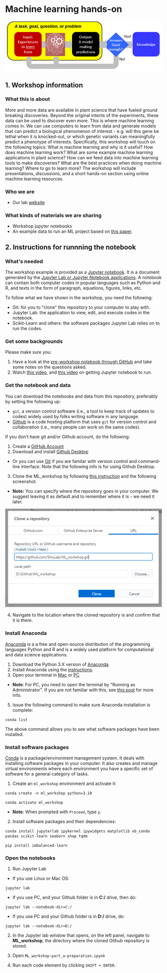 # Machine learning hands-on

![alt text](./img/img_what_ml_is.png)

## 1. Workshop information

### What this is about

More and more data are available in plant science that have fueled ground breaking discoveries. Beyond the original intents of the experiments, these data can be used to discover even more. This is where machine learning comes in. We can use computers to learn from data and generate models that can predict a biological phenomenon of interest - e.g. will this gene be lethal when it is knocked-out, or which genetic variants can meaningfully predict a phenotype of interests. Specifically, this workshop will touch on the following topics: What is machine learning and why is it useful? How does machine learning work? What are some example machine learning applications in plant science? How can we feed data into machine learning tools to make discoveries? What are the best practices when doing machine learning? Where to go to learn more? The workshop will include presentations, discussions, and a short hands-on section using online machine learning resources.

### Who we are

* Our lab [website](https://shiulab.github.io/)

### What kinds of materials we are sharing

- Workshop jupyter notebooks
- An example data to run an ML project based on [this paper](https://pubmed.ncbi.nlm.nih.gov/30674669/).

## 2. Instructions for runnning the notebook

### What's needed

The workshop example is provided as a [Jupyter notebook](https://jupyter-notebook-beginner-guide.readthedocs.io/en/latest/what_is_jupyter.html). It is a document generated by the [Jupyter Lab or Jupyter Notebook applications](](https://jupyter.org/install.html)). A notebook can contain both computer codes in popular languages such as Python and R, and texts in the form of paragraph, equations, figures, links, etc.

To follow what we have shown in the workshop, you need the following:
* Git: for you to "clone" this repository to your computer to play with.
* Jupyter Lab: the application to view, edit, and execute codes in the notebook.
* Scikit-Learn and others: the software packages Jupyter Lab relies on to run the codes.

### Get some backgrounds

Please make sure you:
1. Have a look at the [pre-workshop notebook through GitHub](https://github.com/ShiuLab/ML_workshop/blob/master/ML_workshop-part_a-preparation.ipynb) and take some notes on the questions asked.
2. Watch [this video](https://www.youtube.com/watch?v=cfj6yaYE86U), and [this video](https://www.youtube.com/watch?v=-_XYmr4vkwc) on getting Jupyter notebook to run.

### Get the notebook and data

You can download the notebooks and data from this repository, preferably by setting the following up:
- `git`, a version control software (i.e., a tool to keep track of updates to codes) widely used by folks writing software in any language.
- [Github](https://github.com/) is a code hosting platform that uses `git` for version control and collaboration (i.e., many people can work on the same codes).

If you don't have git and/or Github account, do the following:
1. Create a [GitHub Account](https://github.com/join)
2. Download and install [Github Desktop](https://desktop.github.com/)
  * Or you can use [Git](https://git-scm.com/book/en/v2/Getting-Started-Installing-Git) if you are familar with version control and command-line interface. Note that the following info is for using Github Desktop.
3. Clone the ML_workshop by following [this instruction](https://docs.github.com/en/desktop/contributing-and-collaborating-using-github-desktop/cloning-and-forking-repositories-from-github-desktop) and the following screenshot.
  * __Note:__ You can specify where the repository goes in your computer. We suggest leaving it as default and to remember where it is - we need it later.

![alt text](./img/img_clone_repository.png)

4. Navigate to the location where the cloned repository is and confirm that it is there.

### Install Anaconda

[Anaconda](https://www.anaconda.com/) is a a free and open-source distribution of the programming languages Python and R and is a widely used platform for computational and data science applications.

1. Download the Python 3.X version of [Anaconda](https://www.anaconda.com/products/individual#Downloads). 
2. Install Anaconda using the [instructions](https://docs.anaconda.com/anaconda/install/).
3. Open your terminal in [Mac](https://support.apple.com/guide/terminal/open-or-quit-terminal-apd5265185d-f365-44cb-8b09-71a064a42125/mac) or [PC](https://www.wikihow.com/Open-Terminal-in-Windows) 
  * __Note__: For PC, you need to open the terminal by "Running as Administrator". If you are not familiar with this, see [this post](https://www.itechtics.com/run-programs-administrator/) for more info.
  
5. Issue the following command to make sure Anaconda installation is complete:
```
conda list
```
The above command allows you to see what software packages have been installed.

### Install software packages

[Conda](https://docs.conda.io/en/latest/) is a package/environment management system. It deals with installing software packages in your computer. It also creates and manage virtual environments where each environment you have a specific set of software for a general category of tasks.  

1. Create an `ml_workshop` environment and activate it:
```
conda create -n ml_workshop python=3.10
```
```
conda activate ml_workshop
```
* __Note__: When prompted with `Proceed`, type `y`.

2. Install software packages and their dependencies:
```
conda install jupyterlab ipykernel ipywidgets matplotlib nb_conda pandas scikit-learn seaborn shap tqdm
```
```
pip install imbalanced-learn
```

### Open the notebooks 

1. Run Jupyter Lab

* If you use Linux or Mac OS:

```
jupyter lab
```
* If you use PC, and your Github folder is in __C:/__ drive, then do:
```
jupyter lab --notebook-dir=C:/
```
* If you use PC and your Github folder is in __D:/__ drive, do:
```
jupyter lab --notebook-dir=D:/
```

2. In the Jupyter lab window that opens, on the left panel, navigate to __ML_workshop__, the directory where the cloned Github repository is stored.

3. Open `ML_workshop-part_a-preparation.ipynb`

4. Run each code element by clicking ```SHIFT + ENTER```.

